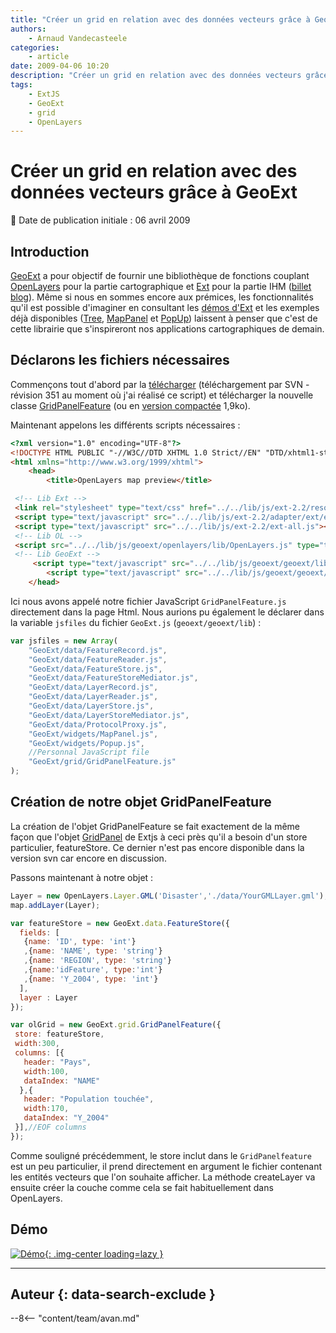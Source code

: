 ```yaml
---
title: "Créer un grid en relation avec des données vecteurs grâce à GeoExt"
authors:
    - Arnaud Vandecasteele
categories:
    - article
date: 2009-04-06 10:20
description: "Créer un grid en relation avec des données vecteurs grâce à GeoExt"
tags:
    - ExtJS
    - GeoExt
    - grid
    - OpenLayers
---
```


# Créer un grid en relation avec des données vecteurs grâce à GeoExt

:calendar: Date de publication initiale : 06 avril 2009

## Introduction

[GeoExt](http://www.geoext.org/trac/geoext) a pour objectif de fournir une bibliothèque de fonctions couplant [OpenLayers](http://www.openlayers.org/) pour la partie cartographique et [Ext](http://extjs.com/) pour la partie IHM ([billet blog](http://geotribu.net/node/75)). Même si nous en sommes encore aux prémices, les fonctionnalités qu'il est possible d'imaginer en consultant les [démos d'Ext](http://extjs.com/deploy/dev/examples/samples.html) et les exemples déjà disponibles ([Tree](http://demo.opengeo.org/ems/examples/gx-tree-demo.html), [MapPanel](http://geoext.blogspot.com/2009/03/geoext-mappanel-is-born.html) et [PopUp](http://geoext.blogspot.com/2009/03/new-widget-in-geoext-popup.html)) laissent à penser que c'est de cette librairie que s'inspireront nos applications cartographiques de demain.

## Déclarons les fichiers nécessaires

Commençons tout d'abord par la [télécharger](http://www.geoext.org/trac/geoext/wiki/Development) (téléchargement par SVN - révision 351 au moment où j'ai réalisé ce script) et télécharger la nouvelle classe [GridPanelFeature](http://ks356007.kimsufi.com/arno/lib/js/geoext/geoext/lib/GeoExt/grid/GridPanelFeature.js) (ou en [version compactée](http://ks356007.kimsufi.com/arno/lib/js/geoext/geoext/lib/GeoExt/grid/GridPanelFeature_packed.js) 1,9ko).

Maintenant appelons les différents scripts nécessaires :

```html
<?xml version="1.0" encoding="UTF-8"?>
<!DOCTYPE HTML PUBLIC "-//W3C//DTD XHTML 1.0 Strict//EN" "DTD/xhtml1-strict.dtd">
<html xmlns="http://www.w3.org/1999/xhtml">
    <head>
        <title>OpenLayers map preview</title>

 <!-- Lib Ext -->
 <link rel="stylesheet" type="text/css" href="../../lib/js/ext-2.2/resources/css/ext-all.css" />
 <script type="text/javascript" src="../../lib/js/ext-2.2/adapter/ext/ext-base.js"></script>
 <script type="text/javascript" src="../../lib/js/ext-2.2/ext-all.js"></script>
 <!-- Lib OL -->
 <script src="../../lib/js/geoext/openlayers/lib/OpenLayers.js" type="text/javascript"></script>
 <!-- Lib GeoExt -->
     <script type="text/javascript" src="../../lib/js/geoext/geoext/lib/GeoExt.js"></script>
        <script type="text/javascript" src="../../lib/js/geoext/geoext/lib/GridPanelFeature.js"></script>
    </head>
```

Ici nous avons appelé notre fichier JavaScript `GridPanelFeature.js` directement dans la page Html. Nous aurions pu également le déclarer dans la variable `jsfiles` du fichier `GeoExt.js` (`geoext/geoext/lib`) :

```javascript
var jsfiles = new Array(
    "GeoExt/data/FeatureRecord.js",
    "GeoExt/data/FeatureReader.js",
    "GeoExt/data/FeatureStore.js",
    "GeoExt/data/FeatureStoreMediator.js",
    "GeoExt/data/LayerRecord.js",
    "GeoExt/data/LayerReader.js",
    "GeoExt/data/LayerStore.js",
    "GeoExt/data/LayerStoreMediator.js",
    "GeoExt/data/ProtocolProxy.js",
    "GeoExt/widgets/MapPanel.js",
    "GeoExt/widgets/Popup.js",
    //Personnal JavaScript file
    "GeoExt/grid/GridPanelFeature.js"
);
```

## Création de notre objet GridPanelFeature

La création de l'objet GridPanelFeature se fait exactement de la même façon que l'objet [GridPanel](http://extjs.com/deploy/dev/docs/?class=Ext.grid.GridPanel) de Extjs à ceci près qu'il a besoin d'un store particulier, featureStore. Ce dernier n'est pas encore disponible dans la version svn car encore en discussion.

Passons maintenant à notre objet :

```javascript
Layer = new OpenLayers.Layer.GML('Disaster','./data/YourGMLLayer.gml');
map.addLayer(Layer);

var featureStore = new GeoExt.data.FeatureStore({
  fields: [
   {name: 'ID', type: 'int'}
   ,{name: 'NAME', type: 'string'}
   ,{name: 'REGION', type: 'string'}
   ,{name:'idFeature', type:'int'}
   ,{name: 'Y_2004', type: 'int'}
  ],
  layer : Layer
});

var olGrid = new GeoExt.grid.GridPanelFeature({
 store: featureStore,
 width:300,
 columns: [{
   header: "Pays",
   width:100,
   dataIndex: "NAME"
  },{
   header: "Population touchée",
   width:170,
   dataIndex: "Y_2004"
 }],//EOF columns
});
```

Comme souligné précédemment, le store inclut dans le `GridPanelfeature` est un peu particulier, il prend directement en argument le fichier contenant les entités vecteurs que l'on souhaite afficher. La méthode createLayer va ensuite créer la couche comme cela se fait habituellement dans OpenLayers.

## Démo

[![Démo](https://cdn.geotribu.fr/img/articles-blog-rdp/articles/2009/GridPanelFeature.png "Démo"){: .img-center loading=lazy }](http://geotribu.net/applications/tutoriaux/GeoExt/disaster/index.html)

----

## Auteur {: data-search-exclude }

--8<-- "content/team/avan.md"
